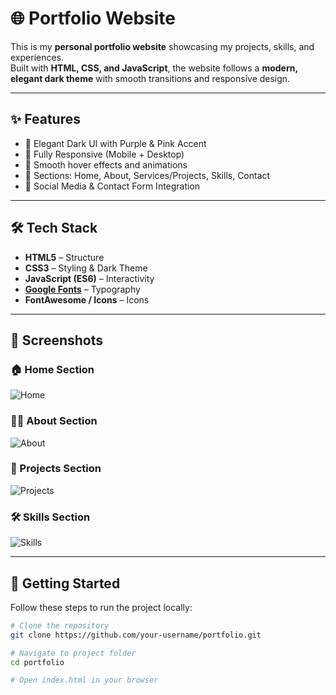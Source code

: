 # 🌐 Portfolio Website

This is my **personal portfolio website** showcasing my projects, skills, and experiences.  
Built with **HTML, CSS, and JavaScript**, the website follows a **modern, elegant dark theme** with smooth transitions and responsive design.  

---

## ✨ Features
- 🖤 Elegant Dark UI with Purple & Pink Accent  
- 📱 Fully Responsive (Mobile + Desktop)  
- 🎨 Smooth hover effects and animations  
- 🧩 Sections: Home, About, Services/Projects, Skills, Contact  
- 🔗 Social Media & Contact Form Integration  

---

## 🛠️ Tech Stack
- **HTML5** – Structure  
- **CSS3** – Styling & Dark Theme  
- **JavaScript (ES6)** – Interactivity  
- **[Google Fonts](https://fonts.google.com/)** – Typography  
- **FontAwesome / Icons** – Icons  

---




## 📸 Screenshots
### 🏠 Home Section
![Home](<img width="1899" height="822" alt="Image" src="https://github.com/user-attachments/assets/581d93c0-480a-4ea5-a06f-bf15dca4fe91" />)

### 👨‍💻 About Section
![About](<img width="1472" height="695" alt="Image" src="https://github.com/user-attachments/assets/d831ae42-344f-4baa-b5ab-af9d115d384f" />)

### 💼 Projects Section
![Projects](<img width="947" height="674" alt="Image" src="https://github.com/user-attachments/assets/0a5f1d8b-103b-4726-a3a0-a1f5f60f0482" />)

### 🛠️ Skills Section
![Skills](<img width="1254" height="611" alt="Image" src="https://github.com/user-attachments/assets/c0be292b-5a2e-4661-aa20-39ebedcecc17" />
)

---

## 🚀 Getting Started

Follow these steps to run the project locally:

```bash
# Clone the repository
git clone https://github.com/your-username/portfolio.git

# Navigate to project folder
cd portfolio

# Open index.html in your browser
